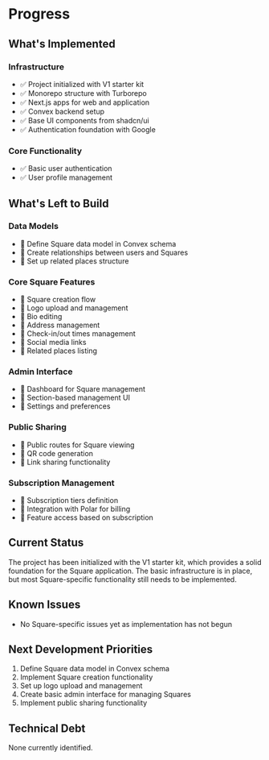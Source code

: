 # Progress

## What's Implemented

### Infrastructure
- ✅ Project initialized with V1 starter kit
- ✅ Monorepo structure with Turborepo
- ✅ Next.js apps for web and application
- ✅ Convex backend setup
- ✅ Base UI components from shadcn/ui
- ✅ Authentication foundation with Google

### Core Functionality
- ✅ Basic user authentication
- ✅ User profile management

## What's Left to Build

### Data Models
- 🔲 Define Square data model in Convex schema
- 🔲 Create relationships between users and Squares
- 🔲 Set up related places structure

### Core Square Features
- 🔲 Square creation flow
- 🔲 Logo upload and management
- 🔲 Bio editing
- 🔲 Address management
- 🔲 Check-in/out times management
- 🔲 Social media links
- 🔲 Related places listing

### Admin Interface
- 🔲 Dashboard for Square management
- 🔲 Section-based management UI
- 🔲 Settings and preferences

### Public Sharing
- 🔲 Public routes for Square viewing
- 🔲 QR code generation
- 🔲 Link sharing functionality

### Subscription Management
- 🔲 Subscription tiers definition
- 🔲 Integration with Polar for billing
- 🔲 Feature access based on subscription

## Current Status
The project has been initialized with the V1 starter kit, which provides a solid foundation for the Square application. The basic infrastructure is in place, but most Square-specific functionality still needs to be implemented.

## Known Issues
- No Square-specific issues yet as implementation has not begun

## Next Development Priorities
1. Define Square data model in Convex schema
2. Implement Square creation functionality
3. Set up logo upload and management
4. Create basic admin interface for managing Squares
5. Implement public sharing functionality

## Technical Debt
None currently identified.